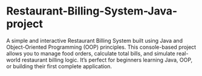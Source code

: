# Restaurant-Billing-System-Java-project
A simple and interactive Restaurant Billing System built using Java and Object-Oriented Programming (OOP) principles. This console-based project allows you to manage food orders, calculate total bills, and simulate real-world restaurant billing logic. It’s perfect for beginners learning Java, OOP, or building their first complete application.
